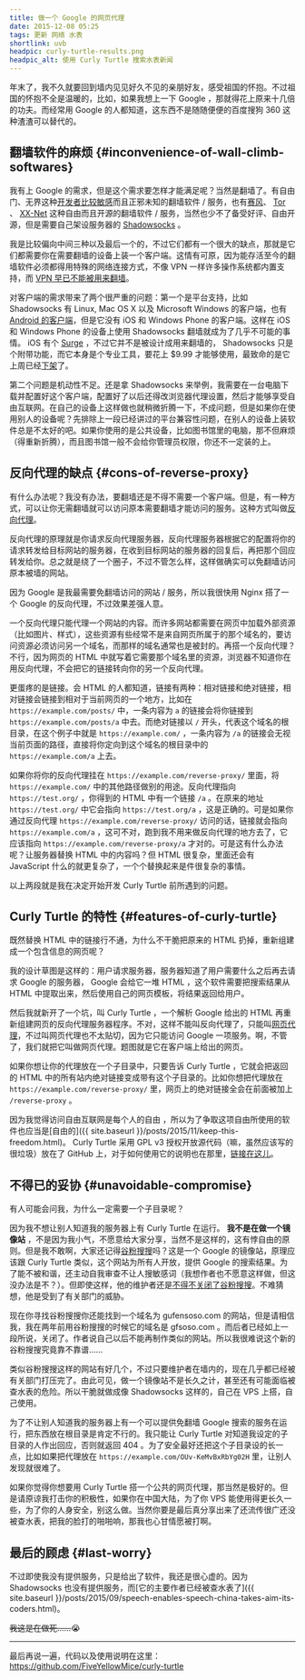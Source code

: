 ```yaml
---
title: 做一个 Google 的网页代理
date: 2015-12-08 05:25
tags: 更新 网络 水表
shortlink: uvb
headpic: curly-turtle-results.png
headpic_alt: 使用 Curly Turtle 搜索水表新闻
---
```


年末了，我不久就要回到墙内见见好久不见的亲朋好友，感受祖国的怀抱。不过祖国的怀抱不全是温暖的，比如，如果我想上一下 Google ，那就得花上原来十几倍的功夫。而经常用 Google 的人都知道，这东西不是随随便便的百度搜狗 360 这种渣渣可以替代的。

<!--more-->

## 翻墙软件的麻烦 {#inconvenience-of-wall-climb-softwares}

我有上 Google 的需求，但是这个需求要怎样才能满足呢？当然是翻墙了。有自由门、无界这种[开发者比较敏感](https://zh.wikipedia.org/wiki/%E6%B3%95%E8%BD%AE%E5%8A%9F)而且正邪未知的翻墙软件 / 服务，也有[赛风](https://psiphon.ca/)、 [Tor](https://www.torproject.org/) 、 [XX-Net](https://github.com/XX-net/XX-Net) 这种自由而且开源的翻墙软件 / 服务，当然也少不了备受好评、自由开源，但是需要自己架设服务器的 [Shadowsocks](https://github.com/Long-live-shadowsocks/shadowsocks) 。

我是比较偏向中间三种以及最后一个的，不过它们都有一个很大的缺点，那就是它们都需要你在需要翻墙的设备上装一个客户端。这情有可原，因为能存活至今的翻墙软件必须都得用特殊的网络连接方式，不像 VPN 一样许多操作系统都内置支持，而 [VPN 早已不能被用来翻墙](http://chinadigitaltimes.net/chinese/2015/01/%E5%A5%87%E5%AE%A2%E8%B5%84%E8%AE%AF%EF%BD%9C%E4%B8%AD%E5%9B%BD%E5%9C%A8%E5%8D%8F%E8%AE%AE%E5%B1%82%E9%9D%A2%E4%B8%8A%E5%B1%8F%E8%94%BD%E5%A4%96%E5%9B%BDvpn%E6%9C%8D%E5%8A%A1/)。

对客户端的需求带来了两个很严重的问题：第一个是平台支持，比如 Shadowsocks 有 Linux, Mac OS X 以及 Microsoft Windows 的客户端，也有 [Android 的客户端](https://play.google.com/store/apps/details?id=com.github.shadowsocks)，但是它没有 iOS 和 Windows Phone 的客户端。这样在 iOS 和 Windows Phone 的设备上使用 Shadowsocks 翻墙就成为了几乎不可能的事情。 iOS 有个 [Surge](https://g.owind.com/surge-the-missing-tool-for-ios/) ，不过它并不是被设计成用来翻墙的， Shadowsocks 只是个附带功能，而它本身是个专业工具，要花上 $9.99 才能够使用，最致命的是它上周已经[下架](http://techcrunch.cn/2015/12/04/no-surge-in-app-store/)了。

第二个问题是机动性不足。还是拿 Shadowsocks 来举例，我需要在一台电脑下载并配置好这个客户端，配置好了以后还得改浏览器代理设置，然后才能够享受自由互联网。在自己的设备上这样做也就稍微折腾一下，不成问题，但是如果你在使用别人的设备呢？先排除上一段已经讲过的平台兼容性问题，在别人的设备上装软件总是不太好的吧。如果你使用的是公共设备，比如图书馆里的电脑，那不但麻烦（得重新折腾），而且图书馆一般不会给你管理员权限，你还不一定装的上。

## 反向代理的缺点 {#cons-of-reverse-proxy}

有什么办法呢？我没有办法，要翻墙还是不得不需要一个客户端。但是，有一种方式，可以让你无需翻墙就可以访问原本需要翻墙才能访问的服务。这种方式叫做[反向代理](https://zh.wikipedia.org/wiki/%E5%8F%8D%E5%90%91%E4%BB%A3%E7%90%86)。

反向代理的原理就是你请求反向代理服务器，反向代理服务器根据它的配置将你的请求转发给目标网站的服务器，在收到目标网站的服务器的回复后，再把那个回应转发给你。总之就是绕了一个圈子，不过不管怎么样，这样做确实可以免翻墙访问原本被墙的网站。

因为 Google 是我最需要免翻墙访问的网站 / 服务，所以我很快用 Nginx 搭了一个 Google 的反向代理，不过效果差强人意。

一个反向代理只能代理一个网站的内容。而许多网站都需要在网页中加载外部资源（比如图片、样式），这些资源有些经常不是来自网页所属于的那个域名的，要访问资源必须访问另一个域名，而那样的域名通常也是被封的。再搭一个反向代理？不行，因为网页的 HTML 中就写着它需要那个域名里的资源，浏览器不知道你在用反向代理，不会把它的链接转向你的另一个反向代理。

更蛋疼的是链接。会 HTML 的人都知道，链接有两种：相对链接和绝对链接，相对链接会链接到相对于当前网页的一个地方，比如在 `https://example.com/posts/` 中，一条内容为 `a` 的链接会将你链接到 `https://example.com/posts/a` 中去。而绝对链接以 `/` 开头，代表这个域名的根目录，在这个例子中就是 `https://example.com/` ，一条内容为 `/a` 的链接会无视当前页面的路径，直接将你定向到这个域名的根目录中的 `https://example.com/a` 上去。

如果你将你的反向代理挂在 `https://example.com/reverse-proxy/` 里面，将 `https://example.com/` 中的其他路径做别的用途。反向代理指向 `https://test.org/` ，你得到的 HTML 中有一个链接 `/a` 。在原来的地址 `https://test.org/` 中它会指向 `https://test.org/a` ，这是正确的。可是如果你通过反向代理 `https://example.com/reverse-proxy/` 访问的话，链接就会指向 `https://example.com/a` ，这可不对，跑到我不用来做反向代理的地方去了，它应该指向 `https://example.com/reverse-proxy/a` 才对的。可是这有什么办法呢？让服务器替换 HTML 中的内容吗？但 HTML 很复杂，里面还会有 JavaScript 什么的就更复杂了，一个个替换起来是件很复杂的事情。

以上两段就是我在决定开始开发 Curly Turtle 前所遇到的问题。

## Curly Turtle 的特性 {#features-of-curly-turtle}

既然替换 HTML 中的链接行不通，为什么不干脆把原来的 HTML 扔掉，重新组建成一个包含信息的网页呢？

我的设计草图是这样的：用户请求服务器，服务器知道了用户需要什么之后再去请求 Google 的服务器， Google 会给它一堆 HTML ，这个软件需要把搜索结果从 HTML 中提取出来，然后使用自己的网页模板，将结果返回给用户。

然后我就新开了一个坑，叫 Curly Turtle ，一个解析 Google 给出的 HTML 再重新组建网页的反向代理服务器程序。不对，这样不能叫反向代理了，只能叫[网页代理](https://zh.wikipedia.org/wiki/%E7%BD%91%E9%A1%B5%E4%BB%A3%E7%90%86)，不过叫网页代理也不太贴切，因为它只能访问 Google 一项服务。啊，不管了，我们就把它叫做网页代理。题图就是它在客户端上给出的网页。

如果你想让你的代理放在一个子目录中，只要告诉 Curly Turtle ，它就会把返回的 HTML 中的所有站内绝对链接变成带有这个子目录的。比如你想把代理放在 `https://example.com/reverse-proxy/` 里，网页上的绝对链接全会在前面被加上 `/reverse-proxy` 。

因为我觉得访问自由互联网是每个人的自由 ，所以为了争取这项自由所使用的软件也应当是[自由的]({{ site.baseurl }}/posts/2015/11/keep-this-freedom.html)。 Curly Turtle 采用 GPL v3 授权开放源代码（嘛，虽然应该写的很垃圾）放在了 GitHub 上，对于如何使用它的说明也在那里，[链接在这儿](https://github.com/FiveYellowMice/curly-turtle)。

## 不得已的妥协 {#unavoidable-compromise}

有人可能会问我，为什么一定需要一个子目录呢？

因为我不想让别人知道我的服务器上有 Curly Turtle 在运行。 **我不是在做一个镜像站** ，不是因为我小气，不愿意给大家分享，当然不是这样的，这有悖自由的原则。但是我不敢啊，大家还记得[谷粉搜搜](http://gfsoso.com)吗？这是一个 Google 的镜像站，原理应该跟 Curly Turtle 类似，这个网站为所有人开放，提供 Google 的搜索结果。为了能不被和谐，还主动自我审查不让人搜敏感词（我想作者也不愿意这样做，但这没办法是不？）。但即使这样，他的维护者还是[不得不关闭了谷粉搜搜](http://www.yumuji.com/4523/)。不难猜想，他是受到了有关部门的威胁。

现在你寻找谷粉搜搜你还能找到一个域名为 gufensoso.com 的网站，但是请相信我，我在两年前用谷粉搜搜的时候它的域名是 gfsoso.com 。而后者已经如上一段所说，关闭了。作者说自己以后不能再制作类似的网站。所以我很难说这个新的谷粉搜搜究竟靠不靠谱……

类似谷粉搜搜这样的网站有好几个，不过只要维护者在墙内的，现在几乎都已经被有关部门打压完了。由此可见，做一个镜像站不是长久之计，甚至还有可能面临被查水表的危险。所以干脆就做成像 Shadowsocks 这样的，自己在 VPS 上搭，自己使用。

为了不让别人知道我的服务器上有一个可以提供免翻墙 Google 搜索的服务在运行，把东西放在根目录是肯定不行的。我只能让 Curly Turtle 对知道我设定的子目录的人作出回应，否则就返回 404 。为了安全最好还把这个子目录设的长一点，比如如果把代理放在 `https://example.com/OUv-KeMvBxRbYg02H` 里，让别人发现就很难了。

如果你觉得你想要用 Curly Turtle 搭一个公共的网页代理，那当然是极好的。但是请原谅我打击你的积极性，如果你在中国大陆，为了你 VPS 能使用得更长久一些，为了你的人身安全，别这么做。当然你要是最后真分享出来了还流传很广还没被查水表，把我的脸打的啪啪响，那我也心甘情愿被打啊。

## 最后的顾虑 {#last-worry}

不过即使我没有提供服务，只是给出了软件，我还是很心虚的。因为 Shadowsocks 也没有提供服务，而[它的主要作者已经被查水表了]({{ site.baseurl }}/posts/2015/09/speech-enables-speech-china-takes-aim-its-coders.html)。

~~我这是在做死……~~:sob:

-----------

最后再说一遍，代码以及使用说明在这里： <https://github.com/FiveYellowMice/curly-turtle>
